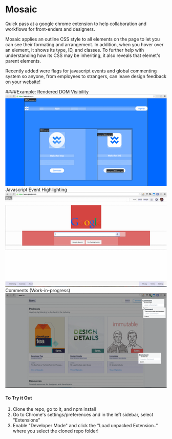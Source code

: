# Mosaic
Quick pass at a google chrome extension to help collaboration and workflows for front-enders and designers.

Mosaic applies an outline CSS style to all elements on the page to let you can see their formating and arrangement. In addition, when you hover over an element, it shows its type, ID, and classes. To further help with understanding how its CSS may be inheriting, it also reveals that elemet's parent elements.

Recently added were flags for javascript events and global commenting system so anyone, from employees to strangers, can leave design feedback on your website!

####Example:
Rendered DOM Visibility
![I love that blue!](/images/screenshot2.png)
Javascript Event Highlighting
![Not as neat!](/images/screenshot3.png)
Comments (Work-in-progress)
![Getting there!](/images/screenshot4.png)


#### To Try it Out
1. Clone the repo, go to it, and npm install
2. Go to Chrome's settings/preferences and in the left sidebar, select "Extensions"
3. Enable "Developer Mode" and click the "Load unpacked Extension.." where you select the cloned repo folder!